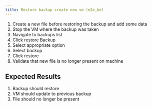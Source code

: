 ```yaml
---
title: Restore backup create new vm (e2e_be)
---
```

1. Create a new file before restoring the backup and add some data
1. Stop the VM where the backup was taken
1. Navigate to backups list
1. Click restore Backup
1. Select appropriate option
1. Select backup
1. Click restore
1. Validate that new file is no longer present on machine

## Expected Results
1. Backup should restore
1. VM should update to previous backup
1. File should no longer be present
